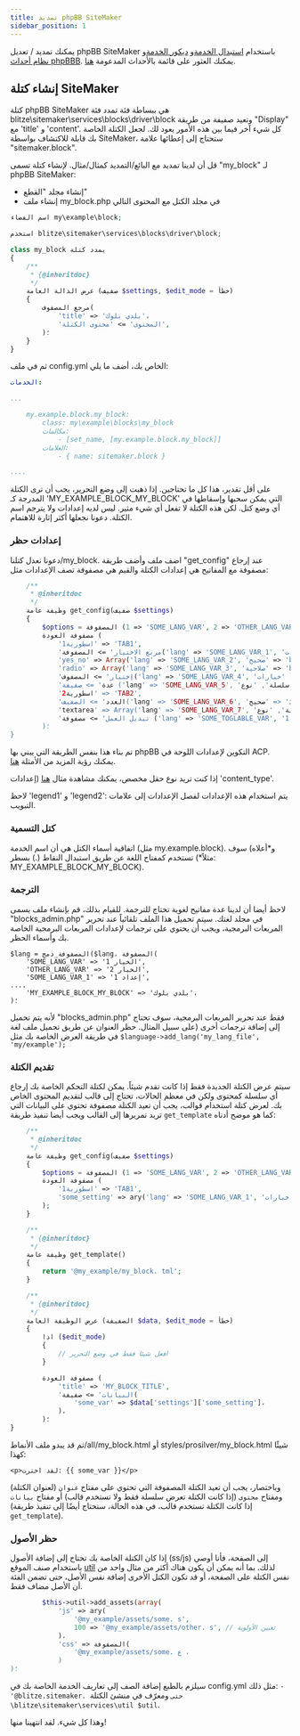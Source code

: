 ```yaml
---
title: تمديد phpBB SiteMaker
sidebar_position: 1
---
```


يمكنك تمديد / تعديل phpBB SiteMaker باستخدام [استبدال الخدمة](https://area51.phpbb.com/docs/dev/3.2.x/extensions/tutorial_advanced.html#using-service-replacement)و [ديكور الخدمة](https://area51.phpbb.com/docs/dev/3.2.x/extensions/tutorial_advanced.html#using-service-decoration)و [نظام أحداث phpBBB](https://area51.phpbb.com/docs/dev/3.2.x/extensions/tutorial_events.html). يمكنك العثور على قائمة بالأحداث المدعومة [هنا](./events.md).

## إنشاء كتلة SiteMaker

كتلة phpBB SiteMaker هي ببساطة فئة تمدد فئة blitze\sitemaker\services\blocks\driver\block وتعيد صفيفة من طريقة "Display" مع 'title' و 'content'. كل شيء آخر فيما بين هذه الأمور يعود لك. لجعل الكتلة الخاصة بك قابلة للاكتشاف بواسطة SiteMaker، ستحتاج إلى إعطائها علامة "sitemaker.block".

قل أن لدينا تمديد مع البائع/التمديد كمثال/مثال. لإنشاء كتلة تسمى "my_block" لـ phpBB SiteMaker:

-   إنشاء مجلد "القطع"
-   إنشاء ملف my_block.php في مجلد الكتل مع المحتوى التالي

```php
اسم الفضاء my\example\block;

استخدم blitze\sitemaker\services\blocks\driver\block;

class my_block يمدد كتلة
{
    /**
     * {@inheritdoc}
     */
    عرض الدالة العامة (صفيف $settings, $edit_mode = خطأ)
    {
        مرجع المصفوف(
            'title' => 'بلدي بلوك'،
            'المحتوى' => 'محتوى الكتلة',
        )؛
    }
}
```

ثم في ملف config.yml الخاص بك، أضف ما يلي:

```yml
الخدمات:

...

    my.example.block.my_block:
        class: my\example\blocks\my_block
        مكالمات:
            - [set_name, [my.example.block.my_block]]
        العلامات:
            - { name: sitemaker.block }

....

```

على أقل تقدير، هذا كل ما تحتاجين. إذا ذهبت إلى وضع التحرير، يجب أن ترى الكتلة المدرجة كـ 'MY_EXAMPLE_BLOCK_MY_BLOCK' التي يمكن سحبها وإسقاطها في أي وضع كتل. لكن هذه الكتلة لا تفعل أي شيء مثير. ليس لديه إعدادات ولا يترجم اسم الكتلة. دعونا نجعلها أكثر إثارة للاهتمام.

### إعدادات حظر

دعونا نعدل كتلنا/my_block. اضف ملف وأضف طريقة "get_config" عند إرجاع مصفوفة مع المفاتيح هي إعدادات الكتلة والقيم هي مصفوفة تصف الإعدادات مثل:

```php
    /**
     * @inheritdoc
     */
    وظيفة عامة get_config(صفيف $settings)
    {
        $options = المصفوفة (1 => 'SOME_LANG_VAR', 2 => 'OTHER_LANG_VAR')؛
        مصفوفة العودة (
            'اسطورية1' => 'TAB1',
            'مربع الاختيار' => المصفوفة('lang' => 'SOME_LANG_VAR_1', 'صلاحية' => 'سلسلة'، 'نوع' => 'مربع الاختيار'، 'خيارات' => $options، 'الافتراضي' => الصفيفة (), 'فسر ' => false),
            'yes_no' => Array('lang' => 'SOME_LANG_VAR_2', 'صحيح' => 'bool', 'type' => 'radio:yes_no', 'فسر ' => false, 'ault' => false),
            'radio' => Array('lang' => 'SOME_LANG_VAR_3', 'صلاحية' => 'bool', 'type' => 'radio', 'خيارات' => $options, 'فسر ' => false, 'الافتراضي' => 'الموضوع')،
            'إختيار' => المصفوف('lang' => 'SOME_LANG_VAR_4', 'صواب' => 'سلسلة'، 'نوع' => 'إختيار'، 'خيارات' => $options، 'افتراضي' => '، 'شرح' => false)،
            'عدة' => صفيفة ('lang' => 'SOME_LANG_VAR_5', 'صحيح' => 'سلسلة', 'نوع' => 'multi_select', 'خيارات' => $options، 'الافتراضي' => المصفوفة (), 'فسر ' => false)،
            'اسطورية2' => 'TAB2',
            'العدد' => الصفيف('lang' => 'SOME_LANG_VAR_6', 'صحيح' => 'int:0:20', 'type' => 'number:0:20', 'maxlength' => 2, 'explain' => false, 'الافتراضي' => 5)،
            'textarea' => Array('lang' => 'SOME_LANG_VAR_7', 'صحيح' => 'سلسلة', 'نوع' => 'textarea:3:40', 'maxlength' => 2, 'فسر ' => صحيح, 'الافتراضي' => ')،
            'تبديل العمل' => مصفوفة ('lang' => 'SOME_TOGLABLE_VAR', 'صحيح' => 'سلسلة'، 'نوع' => 'إختيار:1:0:toggle_key', 'خيارات' => $options، 'الافتراضي' => '، 'تذييل' => '<div id="toggle_key-1">فقط عندما يتم اختيار الخيار 1</div>')،
        )؛
}
```

تم بناء هذا بنفس الطريقة التي يبني بها phpBB التكوين لإعدادات اللوحة في ACP. يمكنك رؤية المزيد من الأمثلة [هنا](https://github.com/phpbb/phpbb/blob/master/phpBB/includes/acp/acp_board.php).

إذا كنت تريد نوع حقل مخصص، يمكنك مشاهدة مثال [هنا](https://github.com/blitze/phpBB-ext-sitemaker_content/blob/develop/blocks/recent.php) (إعدادات 'content_type'.

لاحظ 'legend1' و 'legend2': يتم استخدام هذه الإعدادات لفصل الإعدادات إلى علامات التبويب.

### كتل التسمية

اتفاقية أسماء الكتل هي أن اسم الخدمة (مثل my.example.block). و*أعلاه) سوف تستخدم كمفتاح اللغة عن طريق استبدال النقاط (.) بسطر (*مثلاً: MY_EXAMPLE_BLOCK_MY_BLOCK).

### الترجمة

لاحظ أيضا أن لدينا عدة مفاتيح لغوية تحتاج للترجمة. للقيام بذلك، قم بإنشاء ملف يسمى "blocks_admin.php" في مجلد لغتك. سيتم تحميل هذا الملف تلقائياً عند تحرير المربعات البرمجية، ويجب أن يحتوي على ترجمات لإعدادات المربعات البرمجية الخاصة بك وأسماء الحظر.

```
$lang = المصفوفة_دمج($lang، المصفوفة(
    'SOME_LANG_VAR' => 'الخيار 1',
    'OTHER_LANG_VAR' => 'الخيار 2',
    'SOME_LANG_VAR_1' => 'إعداد 1',
....
    'MY_EXAMPLE_BLOCK_MY_BLOCK' => 'بلدي بلوك'،
)؛
```

لأنه يتم تحميل "blocks_admin.php" فقط عند تحرير المربعات البرمجية، سوف تحتاج إلى إضافة ترجمات أخرى (على سبيل المثال. حظر العنوان عن طريق تحميل ملف لغة في طريقة العرض الخاصة بك مثل `$language->add_lang('my_lang_file', 'my/example');`

### تقديم الكتلة

سيتم عرض الكتلة الجديدة فقط إذا كانت تقدم شيئاً. يمكن لكتلة التحكم الخاصة بك إرجاع أي سلسلة كمحتوى ولكن في معظم الحالات، تحتاج إلى قالب لتقديم المحتوى الخاص بك. لعرض كتلة استخدام قوالب، يجب أن تعيد الكتلة مصفوفة تحتوي على البيانات التي تريد تمريرها إلى القالب ويجب أيضا تنفيذ طريقة `get_template` كما هو موضح أدناه:

```php
    /**
     * @inheritdoc
     */
    وظيفة عامة get_config(صفيف $settings)
    {
        $options = المصفوفة (1 => 'SOME_LANG_VAR', 2 => 'OTHER_LANG_VAR')؛
        مصفوفة العودة (
            'اسطورية1' => 'TAB1',
            'some_setting' => ary('lang' => 'SOME_LANG_VAR_1', 'صلاحية' => 'سلسلة'، 'نوع' => 'مربع الاختيار'، 'خيارات' => $options، 'الافتراضي' => المصفوفة (), 'فسر ' => false),
        );
    }

    /**
     * {@inheritdoc}
     */
    وظيفة عامة get_template()
    {
        return '@my_example/my_block. tml';
    }

    /**
     * {@inheritdoc}
     */
    عرض الوظيفة العامة (الصفيفة $data, $edit_mode = خطأ)
    {
        اذا ($edit_mode)
        {
            // افعل شيئا فقط في وضع التحرير
        }

        مصفوفة العودة (
            'title' => 'MY_BLOCK_TITLE',
            'البيانات' => صفيفة(
                'some_var' => $data['settings']['some_setting']،
            )،
        )؛
}
```

ثم قد يبدو ملف الأنماط/all/my_block.html أو styles/prosilver/my_block.html شيئًا كهذا:

```
<p>لقد اخترت: {{ some_var }}</p>
```

وباختصار، يجب أن تعيد الكتلة المصفوفة التي تحتوي على مفتاح `عنوان` (لعنوان الكتلة) ومفتاح `محتوى` (إذا كانت الكتلة تعرض سلسلة فقط ولا تستخدم قالب) أو مفتاح `بيانات` (إذا كانت الكتلة تستخدم قالب، في هذه الحالة، ستحتاج أيضًا إلى تنفيذ طريقة `get_template`).

### حظر الأصول

إذا كان الكتلة الخاصة بك تحتاج إلى إضافة الأصول (ss/js) إلى الصفحة، فأنا أوصي باستخدام صنف الموقع [util](https://github.com/blitze/phpBB-ext-sitemaker/blob/develop/services/util.php) لذلك. بما أنه يمكن أن يكون هناك أكثر من مثال واحد من نفس الكتلة على الصفحة، أو قد تكون الكتل الأخرى إضافة نفس الأصل، حتى تضمن الفئة أن الأصل مضاف فقط.

```php
        $this->util->add_assets(array(
            'js' => ary(
                '@my_example/assets/some. s',
                100 => '@my_example/assets/other. s', // تعيين الأولوية
            )،
            'css' => المصفوفة(
                '@my_example/assets/some. ع ،
            )
)؛
```

سيلزم بالطبع إضافة الصف إلى تعاريف الخدمة الخاصة بك في config.yml مثل ذلك: `- '@blitze.sitemaker. حتى` ومعرّف في منشئ الكتلة `\blitze\sitemaker\services\util $util`.

وهذا كل شيء. لقد انتهينا منها!
